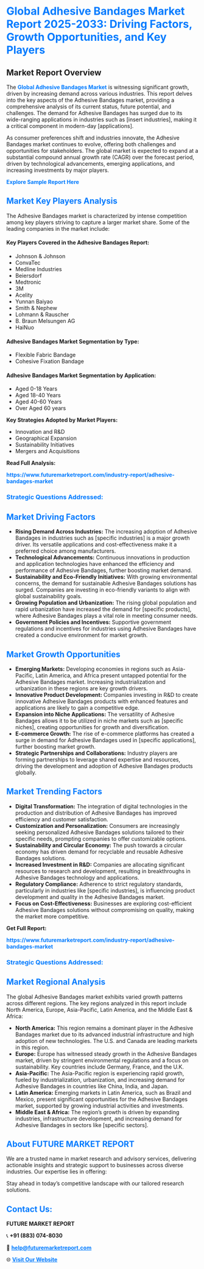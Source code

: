 <h1 style="color: #007BFF;">Global Adhesive Bandages Market Report 2025-2033: Driving Factors, Growth Opportunities, and Key Players</h1>

<section id="overview">
<h2>Market Report Overview</h2>
<p>The <a href="https://www.futuremarketreport.com/industry-report/adhesive-bandages-market" style="color: #007BFF; text-decoration: none;"><strong>Global Adhesive Bandages Market</strong></a> is witnessing significant growth, driven by increasing demand across various industries. This report delves into the key aspects of the Adhesive Bandages market, providing a comprehensive analysis of its current status, future potential, and challenges. The demand for Adhesive Bandages has surged due to its wide-ranging applications in industries such as [insert industries], making it a critical component in modern-day [applications].</p>
<p>As consumer preferences shift and industries innovate, the Adhesive Bandages market continues to evolve, offering both challenges and opportunities for stakeholders. The global market is expected to expand at a substantial compound annual growth rate (CAGR) over the forecast period, driven by technological advancements, emerging applications, and increasing investments by major players.</p>
</section>

<section id="overview">
<p><a href="https://www.futuremarketreport.com/request-sample/reportId=80482" style="color: #007BFF; text-decoration: none;"><strong>Explore Sample Report Here</strong></a></p>
</section>

<section id="key-players">
<h2 style="color: #007BFF;">Market Key Players Analysis</h2>
<p>The Adhesive Bandages market is characterized by intense competition among key players striving to capture a larger market share. Some of the leading companies in the market include:</p>
<h4>Key Players Covered in the Adhesive Bandages Report:</h4>
<ul><li>Johnson &amp; Johnson</li><li>ConvaTec</li><li>Medline Industries</li><li>Beiersdorf</li><li>Medtronic</li><li>3M</li><li>Acelity</li><li>Yunnan Baiyao</li><li>Smith &amp; Nephew</li><li>Lohmann &amp; Rauscher</li><li>B. Braun Melsungen AG</li><li>HaiNuo</li></ul>
<h4>Adhesive Bandages Market Segmentation by Type:</h4>
<ul><li>Flexible Fabric Bandage</li><li>Cohesive Fixation Bandage</li></ul>

<h4>Adhesive Bandages Market Segmentation by Application:</h4>
<ul><li>Aged 0-18 Years</li><li>Aged 18-40 Years</li><li>Aged 40-60 Years</li><li>Over Aged 60 years</li></ul>
<p><strong>Key Strategies Adopted by Market Players:</strong></p>
<ul>
<li>Innovation and R&D</li>
<li>Geographical Expansion</li>
<li>Sustainability Initiatives</li>
<li>Mergers and Acquisitions</li>
</ul>
</section>

<section>
<p><strong>Read Full Analysis: </strong></p><a href="https://www.futuremarketreport.com/industry-report/adhesive-bandages-market" style="color: #007BFF; text-decoration: none;"><strong>https://www.futuremarketreport.com/industry-report/adhesive-bandages-market</strong></a>
<h3 style="color: #007BFF;">Strategic Questions Addressed:</h3>
</section>

<section id="driving-factors">
<h2 style="color: #007BFF;">Market Driving Factors</h2>
<ul>
<li><strong>Rising Demand Across Industries:</strong> The increasing adoption of Adhesive Bandages in industries such as [specific industries] is a major growth driver. Its versatile applications and cost-effectiveness make it a preferred choice among manufacturers.</li>
<li><strong>Technological Advancements:</strong> Continuous innovations in production and application technologies have enhanced the efficiency and performance of Adhesive Bandages, further boosting market demand.</li>
<li><strong>Sustainability and Eco-Friendly Initiatives:</strong> With growing environmental concerns, the demand for sustainable Adhesive Bandages solutions has surged. Companies are investing in eco-friendly variants to align with global sustainability goals.</li>
<li><strong>Growing Population and Urbanization:</strong> The rising global population and rapid urbanization have increased the demand for [specific products], where Adhesive Bandages plays a vital role in meeting consumer needs.</li>
<li><strong>Government Policies and Incentives:</strong> Supportive government regulations and incentives for industries using Adhesive Bandages have created a conducive environment for market growth.</li>
</ul>
</section>

<section id="growth-opportunities">
<h2 style="color: #007BFF;">Market Growth Opportunities</h2>
<ul>
<li><strong>Emerging Markets:</strong> Developing economies in regions such as Asia-Pacific, Latin America, and Africa present untapped potential for the Adhesive Bandages market. Increasing industrialization and urbanization in these regions are key growth drivers.</li>
<li><strong>Innovative Product Development:</strong> Companies investing in R&D to create innovative Adhesive Bandages products with enhanced features and applications are likely to gain a competitive edge.</li>
<li><strong>Expansion into Niche Applications:</strong> The versatility of Adhesive Bandages allows it to be utilized in niche markets such as [specific niches], creating opportunities for growth and diversification.</li>
<li><strong>E-commerce Growth:</strong> The rise of e-commerce platforms has created a surge in demand for Adhesive Bandages used in [specific applications], further boosting market growth.</li>
<li><strong>Strategic Partnerships and Collaborations:</strong> Industry players are forming partnerships to leverage shared expertise and resources, driving the development and adoption of Adhesive Bandages products globally.</li>
</ul>
</section>

<section id="trending-factors">
<h2 style="color: #007BFF;">Market Trending Factors</h2>
<ul>
<li><strong>Digital Transformation:</strong> The integration of digital technologies in the production and distribution of Adhesive Bandages has improved efficiency and customer satisfaction.</li>
<li><strong>Customization and Personalization:</strong> Consumers are increasingly seeking personalized Adhesive Bandages solutions tailored to their specific needs, prompting companies to offer customizable options.</li>
<li><strong>Sustainability and Circular Economy:</strong> The push towards a circular economy has driven demand for recyclable and reusable Adhesive Bandages solutions.</li>
<li><strong>Increased Investment in R&D:</strong> Companies are allocating significant resources to research and development, resulting in breakthroughs in Adhesive Bandages technology and applications.</li>
<li><strong>Regulatory Compliance:</strong> Adherence to strict regulatory standards, particularly in industries like [specific industries], is influencing product development and quality in the Adhesive Bandages market.</li>
<li><strong>Focus on Cost-Effectiveness:</strong> Businesses are exploring cost-efficient Adhesive Bandages solutions without compromising on quality, making the market more competitive.</li>
</ul>
</section>

<section>
<p><strong>Get Full Report: </strong></p><a href="https://www.futuremarketreport.com/industry-report/adhesive-bandages-market" style="color: #007BFF; text-decoration: none;"><strong>https://www.futuremarketreport.com/industry-report/adhesive-bandages-market</strong></a>
<h3 style="color: #007BFF;">Strategic Questions Addressed:</h3>
</section>


<section id="regional-analysis">
<h2 style="color: #007BFF;">Market Regional Analysis</h2>
<p>The global Adhesive Bandages market exhibits varied growth patterns across different regions. The key regions analyzed in this report include North America, Europe, Asia-Pacific, Latin America, and the Middle East & Africa:</p>
<ul>
<li><strong>North America:</strong> This region remains a dominant player in the Adhesive Bandages market due to its advanced industrial infrastructure and high adoption of new technologies. The U.S. and Canada are leading markets in this region.</li>
<li><strong>Europe:</strong> Europe has witnessed steady growth in the Adhesive Bandages market, driven by stringent environmental regulations and a focus on sustainability. Key countries include Germany, France, and the U.K.</li>
<li><strong>Asia-Pacific:</strong> The Asia-Pacific region is experiencing rapid growth, fueled by industrialization, urbanization, and increasing demand for Adhesive Bandages in countries like China, India, and Japan.</li>
<li><strong>Latin America:</strong> Emerging markets in Latin America, such as Brazil and Mexico, present significant opportunities for the Adhesive Bandages market, supported by growing industrial activities and investments.</li>
<li><strong>Middle East & Africa:</strong> The region’s growth is driven by expanding industries, infrastructure development, and increasing demand for Adhesive Bandages in sectors like [specific sectors].</li>
</ul>
</section>

<footer>
<h2 style="color: #007BFF;">About FUTURE MARKET REPORT</h2>
<p>We are a trusted name in market research and advisory services, delivering actionable insights and strategic support to businesses across diverse industries. Our expertise lies in offering:</p>

<p>Stay ahead in today’s competitive landscape with our tailored research solutions.</p>

<h2 style="color: #007BFF;">Contact Us:</h2>
<p><strong>FUTURE MARKET REPORT</strong></p>
<p>📞 <strong>+91 (883) 074-8030</strong></p>
<p>📧 <strong><a href="mailto:help@futuremarketreport.com" style="color: #007BFF;">help@futuremarketreport.com</a></strong></p>
<p>🌐 <strong><a href="https://www.futuremarketreport.com/" style="color: #007BFF;">Visit Our Website</a></strong></p>
</footer>